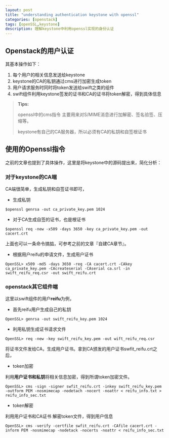 ```yaml
---
layout: post
title: "understanding authentication keystone with openssl"
categories: [openstack]
tags: [openSSL,keystone]
description: 理解keystone中利用openssl实现的身份认证
---
```




## Openstack的用户认证

其基本操作如下：

1. 每个用户的相关信息发送给keystone
2. keystone的CA的私钥通过cms进行加密生成token
3. 用户请求服务时同时将token发送给swift之类的组件
4. swift组件利用keystone签发的证书和CA的证书将token解密，得到具体信息


> **Tips:**
> 
> openssl中的cms指令 主要用来对S/MIME消息进行加解密、签名验签、压缩等。
> 
> keystone有自己的CA服务器，所以必须有CA的私钥和自签根证书
> 

## 使用的Openssl指令

之前的文章也提到了具体操作，这里是将keystone中的源码提出来，简化分析：

### 对于keystone的CA端

CA端很简单，生成私钥和自签证书即可，

* 生成私钥

```vim
$openssl genrsa -out ca_private_key.pem 1024  
```

* 对于CA生成自签的证书，也是根证书

```vim
$openssl req -new -x509 -days 3650 -key ca_private_key.pem -out cacert.crt  
```

上面也可以一条命令搞掂，可参考之前的文章『自建CA章节』。

* 根据用户reifu的申请文件，生成用户证书

```vim
OpenSSL> x509 -md5 -days 3650 -req -CA cacert.crt -CAkey ca_private_key.pem -CAcreateserial -CAserial ca.srl -in swift_reifu_req.csr -out swift_reifu.crt
```


### openstack其它组件端

这里以swift组件的用户**reifu**为例，

* 首先reifu用户生成自己的私钥

```vim
OpenSSL> genrsa -out swift_reifu_key.pem 1024  
```

* 利用私钥生成证书请求文件

```vim
OpenSSL> req -new -key swift_reifu_key.pem -out wift_reifu_req.csr  
```

将证书文件发给CA，生成用户证书。拿到CA颁发的用户证书swfit_reifu.crt之后，

* token加密

利用**用户证书和私钥**将相关信息加密，得到所谓token加密文件。

```vim
OpenSSL> cms -sign -signer swfit_reifu.crt -inkey swift_reifu_key.pem -outform PEM -nosmimecap -nodetach -nocert -noattr < reifu_info.txt > reifu_info_sec.txt
```

* token解密

利用用户证书和CA证书 解密token文件，得到用户信息

```vim
OpenSSL> cms -verify -certfile swfit_reifu.crt -CAfile cacert.crt -inform PEM -nosmimecap -nodetack -nocerts -noattr < reifu_info_sec.txt 
```


